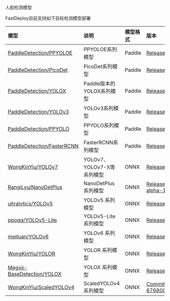 人脸检测模型

FastDeploy目前支持如下目标检测模型部署

| 模型 | 说明 | 模型格式 | 版本 |
| :--- | :--- | :------- | :--- |
| [PaddleDetection/PPYOLOE](https://github.com/PaddlePaddle/PaddleDetection/tree/release/2.4/configs/ppyoloe) | PPYOLOE系列模型 | Paddle | [Release/2.4](https://github.com/PaddlePaddle/PaddleDetection/tree/release/2.4) |
| [PaddleDetection/PicoDet](https://github.com/PaddlePaddle/PaddleDetection/tree/release/2.4/configs/ppyoloe) | PicoDet系列模型 | Paddle | [Release/2.4](https://github.com/PaddlePaddle/PaddleDetection/tree/release/2.4) |
| [PaddleDetection/YOLOX](https://github.com/PaddlePaddle/PaddleDetection/tree/release/2.4/configs/ppyoloe) | Paddle版本的YOLOX系列模型 | Paddle | [Release/2.4](https://github.com/PaddlePaddle/PaddleDetection/tree/release/2.4) |
| [PaddleDetection/YOLOv3](https://github.com/PaddlePaddle/PaddleDetection/tree/release/2.4/configs/ppyoloe) | YOLOv3系列模型 | Paddle | [Release/2.4](https://github.com/PaddlePaddle/PaddleDetection/tree/release/2.4) |
| [PaddleDetection/PPYOLO](https://github.com/PaddlePaddle/PaddleDetection/tree/release/2.4/configs/ppyoloe) | PPYOLO系列模型 | Paddle | [Release/2.4](https://github.com/PaddlePaddle/PaddleDetection/tree/release/2.4) |
| [PaddleDetection/FasterRCNN](https://github.com/PaddlePaddle/PaddleDetection/tree/release/2.4/configs/ppyoloe) | FasterRCNN系列模型 | Paddle | [Release/2.4](https://github.com/PaddlePaddle/PaddleDetection/tree/release/2.4) |
| [WongKinYiu/YOLOv7](https://github.com/WongKinYiu/yolov7) | YOLOv7、YOLOv7-X等系列模型 | ONNX | [Release/v0.1](https://github.com/WongKinYiu/yolov7/tree/v0.1) |
| [RangiLyu/NanoDetPlus](./nanodet_plus) | NanoDetPlus 系列模型 | ONNX | [Release/v1.0.0-alpha-1](https://github.com/RangiLyu/nanodet/tree/v1.0.0-alpha-1) |
| [ultralytics/YOLOv5](./yolov5) | YOLOv5 系列模型 | ONNX | [Release/v6.0](https://github.com/ultralytics/yolov5/tree/v6.0) |
| [ppogg/YOLOv5-Lite](./yolov5lite) | YOLOv5-Lite 系列模型 | ONNX | [Release/v1.4](https://github.com/ppogg/YOLOv5-Lite/releases/tag/v1.4) |
| [meituan/YOLOv6](./yolov6) | YOLOv6 系列模型 | ONNX | [Release/0.1.0](https://github.com/meituan/YOLOv6/releases/download/0.1.0) |
| [WongKinYiu/YOLOR](./yolor) | YOLOR 系列模型 | ONNX | [Release/weights](https://github.com/WongKinYiu/yolor/releases/tag/weights) |
| [Megvii-BaseDetection/YOLOX](./yolox) | YOLOX 系列模型 | ONNX | [Release/v0.1.1](https://github.com/Megvii-BaseDetection/YOLOX/tree/0.1.1rc0) |
| [WongKinYiu/ScaledYOLOv4](./scaledyolov4) | ScaledYOLOv4 系列模型 | ONNX | [CommitID: 6768003](https://github.com/WongKinYiu/ScaledYOLOv4/commit/676800364a3446900b9e8407bc880ea2127b3415) |
